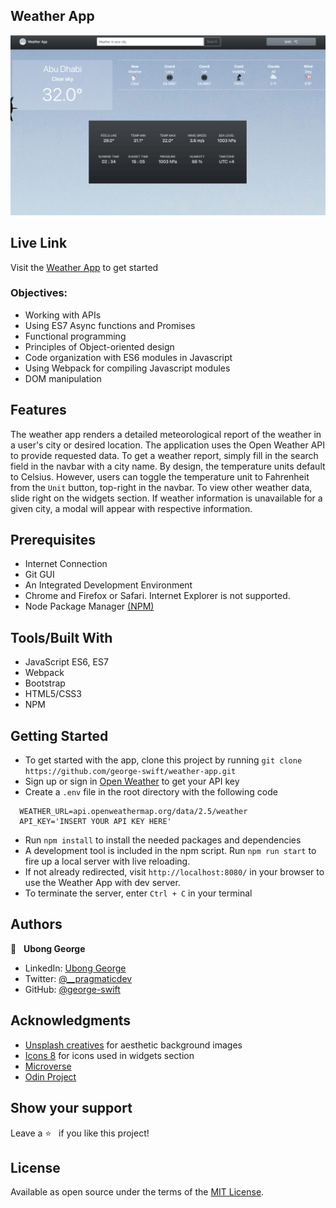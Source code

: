 ## Weather App
![screenshot](./screenshot.png)

## Live Link
Visit the [Weather App]() to get started

### Objectives:
- Working with APIs
- Using ES7 Async functions and Promises
- Functional programming
- Principles of Object-oriented design
- Code organization with ES6 modules in Javascript
- Using Webpack for compiling Javascript modules
- DOM manipulation

## Features
The weather app renders a detailed meteorological report of the weather in a user's city or desired location. The application uses
the Open Weather API to provide requested data. To get a weather report, simply fill in the search field in the navbar with a city
name. By design, the temperature units default to Celsius. However, users can toggle the temperature unit to Fahrenheit from the 
`Unit` button, top-right in the navbar. To view other weather data, slide right on the widgets section. If weather information is 
unavailable for a given city, a modal will appear with respective information.

## Prerequisites
- Internet Connection
- Git GUI
- An Integrated Development Environment
- Chrome and Firefox or Safari. Internet Explorer is not supported.
- Node Package Manager [(NPM)](https://docs.npmjs.com/about-npm)

## Tools/Built With
- JavaScript ES6, ES7
- Webpack
- Bootstrap
- HTML5/CSS3
- NPM

## Getting Started
- To get started with the app, clone this project by running `git clone https://github.com/george-swift/weather-app.git`
- Sign up or sign in [Open Weather](https://openweathermap.org/api) to get your API key
- Create a `.env` file in the root directory with the following code
```
  WEATHER_URL=api.openweathermap.org/data/2.5/weather
  API_KEY='INSERT YOUR API KEY HERE'

```
- Run `npm install` to install the needed packages and dependencies
- A development tool is included in the npm script. Run `npm run start` to fire up a local server with live reloading.
- If not already redirected, visit `http://localhost:8080/` in your browser to use the Weather App with dev server.
- To terminate the server, enter `Ctrl + C` in your terminal

## Authors

👤 &nbsp; **Ubong George**
- LinkedIn: [Ubong George](https://www.linkedin.com/in/ubong-itok)
- Twitter: [@\_\_pragmaticdev](https://twitter.com/__pragmaticdev)
- GitHub: [@george-swift](https://github.com/george-swift)

## Acknowledgments

- [Unsplash creatives](https://unsplash.com/) for aesthetic background images
- [Icons 8](https://icons8.com/) for icons used in widgets section
- [Microverse](https://www.microverse.org)
- [Odin Project](https://www.theodinproject.com/paths/full-stack-javascript/courses/javascript/lessons/todo-list)

## Show your support

Leave a :star:️ &nbsp; if you like this project!

## License

Available as open source under the terms of the [MIT License](https://opensource.org/licenses/MIT).